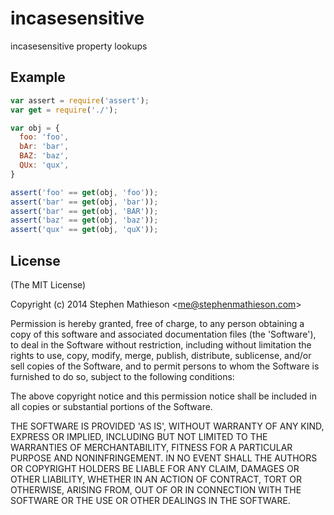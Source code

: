 
# incasesensitive

  incasesensitive property lookups

## Example

```js
var assert = require('assert');
var get = require('./');

var obj = {
  foo: 'foo',
  bAr: 'bar',
  BAZ: 'baz',
  QUx: 'qux',
}

assert('foo' == get(obj, 'foo'));
assert('bar' == get(obj, 'bar'));
assert('bar' == get(obj, 'BAR'));
assert('baz' == get(obj, 'baz'));
assert('qux' == get(obj, 'quX'));
```

## License 

(The MIT License)

Copyright (c) 2014 Stephen Mathieson &lt;me@stephenmathieson.com&gt;

Permission is hereby granted, free of charge, to any person obtaining
a copy of this software and associated documentation files (the
'Software'), to deal in the Software without restriction, including
without limitation the rights to use, copy, modify, merge, publish,
distribute, sublicense, and/or sell copies of the Software, and to
permit persons to whom the Software is furnished to do so, subject to
the following conditions:

The above copyright notice and this permission notice shall be
included in all copies or substantial portions of the Software.

THE SOFTWARE IS PROVIDED 'AS IS', WITHOUT WARRANTY OF ANY KIND,
EXPRESS OR IMPLIED, INCLUDING BUT NOT LIMITED TO THE WARRANTIES OF
MERCHANTABILITY, FITNESS FOR A PARTICULAR PURPOSE AND NONINFRINGEMENT.
IN NO EVENT SHALL THE AUTHORS OR COPYRIGHT HOLDERS BE LIABLE FOR ANY
CLAIM, DAMAGES OR OTHER LIABILITY, WHETHER IN AN ACTION OF CONTRACT,
TORT OR OTHERWISE, ARISING FROM, OUT OF OR IN CONNECTION WITH THE
SOFTWARE OR THE USE OR OTHER DEALINGS IN THE SOFTWARE.